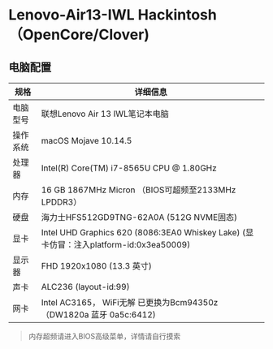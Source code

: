 # Lenovo-Air13-IWL Hackintosh（OpenCore/Clover)

## 电脑配置

| 规格      | 详细信息                                                     |
| -------- | ------------------------------------------------------------ |
| 电脑型号  | 联想Lenovo Air 13 IWL笔记本电脑                                 |
| 操作系统 | macOS Mojave 10.14.5                                          |
| 处理器   | Intel(R) Core(TM) i7-8565U CPU @ 1.80GHz                       |
| 内存     | 16 GB  1867MHz   Micron  （BIOS可超频至2133MHz LPDDR3）           |
| 硬盘     | 海力士HFS512GD9TNG-62A0A (512G NVME固态)                       |
| 显卡     | Intel UHD Graphics 620 (8086:3EA0 Whiskey Lake) (显卡仿冒：注入platform-id:0x3ea50009)     |
| 显示器   | FHD 1920x1080 (13.3 英寸)                                        |
| 声卡     | ALC236 (layout-id:99)                                           |
| 网卡     | Intel AC3165， WiFi无解 已更换为Bcm94350z（DW1820a 蓝牙 0a5c:6412) |

>内存超频请进入BIOS高级菜单，详情请自行摸索
